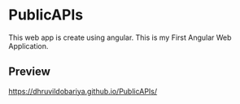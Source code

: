 # PublicAPIs
This web app is create using angular.
This is my First Angular Web Application.
## Preview
https://dhruvildobariya.github.io/PublicAPIs/
